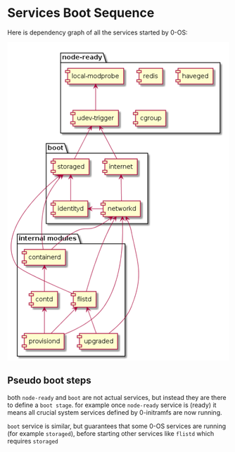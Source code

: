 # Services Boot Sequence

Here is dependency graph of all the services started by 0-OS:

![boot sequence](../assets/boot_sequence.png)

## Pseudo boot steps

both `node-ready` and `boot` are not actual services, but instead they are there to define a `boot stage`. for example once `node-ready` service is (ready) it means all crucial system services defined by 0-initramfs are now running.

`boot` service is similar, but guarantees that some 0-OS services are running (for example `storaged`), before starting other services like `flistd` which requires `storaged`
